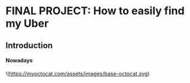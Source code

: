 # FINAL PROJECT: How to easily find my Uber
## Introduction
#### Nowadays
!(https://myoctocat.com/assets/images/base-octocat.svg)
